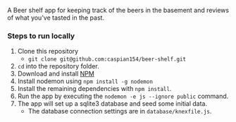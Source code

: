 A Beer shelf app for keeping track of the beers in the basement and reviews of what you've tasted in the past.

### Steps to run locally
1. Clone this repository
    * `git clone git@github.com:caspian154/beer-shelf.git`
2. `cd` into the repository folder.
3. Download and install [NPM](https://nodejs.org/en/download/)
4. Install nodemon using `npm install -g nodemon`
5. Install the remaining dependencies with `npm install`.
6. Run the app by executing the `nodemon -e js --ignore public` command.
7. The app will set up a sqlite3 database and seed some initial data.
    * The database connection settings are in `database/knexfile.js`.
